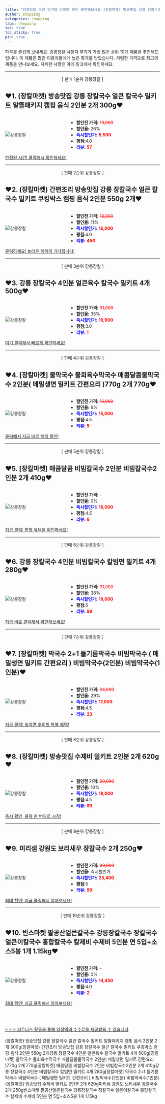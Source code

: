 ```yaml
---
title: "강릉장칼 추천 인기템 아이템 한번 확인해보세요 (장칼마켓) 방송맛집 강릉 장칼국수 얼큰"
author: shopping
categories: shopping
tags: shopping
toc: true
toc_sticky: true
pin: true
---
```

하루를 즐겁게 보내세요.  강릉장칼 사용자 후기가 가장 많은 상위 10개 제품을 추천해드립니다. 이 제품은 많은 이용자들에게 높은 평가를 받았습니다. 저렴한 가격으로 최고의 제품을 만나보세요. 자세한 사항은 아래 링크에서 확인하세요.

---
<p class="toplist" style="margin: 0 auto; display: block; width: fit-content;">[ 판매 1순위 강릉장칼 ]</p>

<h2><strong>❤️1. (장칼마켓) 방송맛집 강릉 장칼국수 얼큰 칼국수 밀키트 알뜰패키지 캠핑 음식 2인분 2개 300g❤️</strong></h2>

<div style="display: flex; align-items: center;">
    <div style="flex: 0.4;">
        <img src="https://thumbnail6.coupangcdn.com/thumbnails/remote/230x230ex/image/vendor_inventory/fe54/e3a8e7470c48de7bf2aee43d7c88606e892e957c17538958234d290a4198.jpg" alt="강릉장칼" style="max-width: 100%;">
    </div>
    <div style="flex: 0.6; margin-left: 10px;">
        <ul>
            <li><strong>할인전 가격:</strong> <del style="color: red;">13,000</del></li>
            <li><strong>할인율:</strong> 26%</li>
            <li><span style='color:blue'><strong>즉시할인가:</strong></span> <span style='color:red'><strong>9,500</strong></span></li>
            <li><strong>평점:</strong>4.0</li>
            <li><span style='color:blue'><strong>리뷰:</strong></span> <span style='color:red'><strong>57</strong></span></li>
        </ul>
    </div>
</div>
<div class="center">
    <a href="https://selin100587001.github.io?lptag=AF9450613&subid=githubio&pageKey=6467685225&traceid=V0-153&itemId=14104064144&vendorItemId=81351145468" class="myButton">
        한정된 시간! 클릭해서 확인하세요!
    </a>
</div>


---
<p class="toplist" style="margin: 0 auto; display: block; width: fit-content;">[ 판매 2순위 강릉장칼 ]</p>

<h2><strong>❤️2. (장칼마켓) 간편조리 방송맛집 강릉 장칼국수 얼큰 칼국수 밀키트 쿠킹박스 캠핑 음식 2인분 550g 2개❤️</strong></h2>

<div style="display: flex; align-items: center;">
    <div style="flex: 0.4;">
        <img src="https://thumbnail8.coupangcdn.com/thumbnails/remote/230x230ex/image/vendor_inventory/5de5/9e52dcf8f1c247275000c91a5a71ff3505c63006224420faa50938ba7875.jpg" alt="강릉장칼" style="max-width: 100%;">
    </div>
    <div style="flex: 0.6; margin-left: 10px;">
        <ul>
            <li><strong>할인전 가격:</strong> <del style="color: red;">18,000</del></li>
            <li><strong>할인율:</strong> 11%</li>
            <li><span style='color:blue'><strong>즉시할인가:</strong></span> <span style='color:red'><strong>16,000</strong></span></li>
            <li><strong>평점:</strong>4.0</li>
            <li><span style='color:blue'><strong>리뷰:</strong></span> <span style='color:red'><strong>450</strong></span></li>
        </ul>
    </div>
</div>
<div class="center">
    <a href="https://selin100587001.github.io?lptag=AF9450613&subid=githubio&pageKey=4897341061&traceid=V0-153&itemId=6386047508&vendorItemId=73681066850" class="myButton">
        클릭하세요! 놀라운 혜택이 기다립니다!
    </a>
</div>


---
<p class="toplist" style="margin: 0 auto; display: block; width: fit-content;">[ 판매 3순위 강릉장칼 ]</p>

<h2><strong>❤️3. 강릉 장칼국수 4인분 얼큰육수 칼국수 밀키트 4개 500g❤️</strong></h2>

<div style="display: flex; align-items: center;">
    <div style="flex: 0.4;">
        <img src="https://thumbnail8.coupangcdn.com/thumbnails/remote/230x230ex/image/vendor_inventory/c9e6/712a03c1c1d2ee856ecb54f425b68b40d2ecb60c8ca74ac17df6778cf8b9.jpg" alt="강릉장칼" style="max-width: 100%;">
    </div>
    <div style="flex: 0.6; margin-left: 10px;">
        <ul>
            <li><strong>할인전 가격:</strong> <del style="color: red;">31,000</del></li>
            <li><strong>할인율:</strong> 35%</li>
            <li><span style='color:blue'><strong>즉시할인가:</strong></span> <span style='color:red'><strong>19,900</strong></span></li>
            <li><strong>평점:</strong>3.0</li>
            <li><span style='color:blue'><strong>리뷰:</strong></span> <span style='color:red'><strong>1</strong></span></li>
        </ul>
    </div>
</div>
<div class="center">
    <a href="https://selin100587001.github.io?lptag=AF9450613&subid=githubio&pageKey=8085500963&traceid=V0-153&itemId=22815723089&vendorItemId=89850556724" class="myButton">
        여기 클릭해서 빠르게 확인하세요!
    </a>
</div>


---
<p class="toplist" style="margin: 0 auto; display: block; width: fit-content;">[ 판매 4순위 강릉장칼 ]</p>

<h2><strong>❤️4. [장칼마켓] 물막국수 물회육수막국수 매콤달콤물막국수 2인분( 메밀생면 밀키트 간편요리 )770g 2개 770g❤️</strong></h2>

<div style="display: flex; align-items: center;">
    <div style="flex: 0.4;">
        <img src="https://thumbnail10.coupangcdn.com/thumbnails/remote/230x230ex/image/vendor_inventory/72a6/388c92d93ead12d4d2e30c6c8e7ed672f758159fc64042ee64542dca5c3f.jpg" alt="강릉장칼" style="max-width: 100%;">
    </div>
    <div style="flex: 0.6; margin-left: 10px;">
        <ul>
            <li><strong>할인전 가격:</strong> <del style="color: red;">16,000</del></li>
            <li><strong>할인율:</strong> 6%</li>
            <li><span style='color:blue'><strong>즉시할인가:</strong></span> <span style='color:red'><strong>15,000</strong></span></li>
            <li><strong>평점:</strong>4.5</li>
            <li><span style='color:blue'><strong>리뷰:</strong></span> <span style='color:red'><strong>5</strong></span></li>
        </ul>
    </div>
</div>
<div class="center">
    <a href="https://selin100587001.github.io?lptag=AF9450613&subid=githubio&pageKey=6443673698&traceid=V0-153&itemId=13957540036&vendorItemId=81206600649" class="myButton">
        클릭해서 지금 바로 혜택 확인!
    </a>
</div>


---
<p class="toplist" style="margin: 0 auto; display: block; width: fit-content;">[ 판매 5순위 강릉장칼 ]</p>

<h2><strong>❤️5. [장칼마켓] 매콤달콤 비빔칼국수 2인분 비빔칼국수2인분 2개 410g❤️</strong></h2>

<div style="display: flex; align-items: center;">
    <div style="flex: 0.4;">
        <img src="https://thumbnail10.coupangcdn.com/thumbnails/remote/230x230ex/image/vendor_inventory/c853/f56f8ec6dd5d789d56d0bdffbb0546acc0100f79f714775b8ac4145edea5.jpg" alt="강릉장칼" style="max-width: 100%;">
    </div>
    <div style="flex: 0.6; margin-left: 10px;">
        <ul>
            <li><strong>할인전 가격:</strong> <del style="color: red;">-</del></li>
            <li><strong>할인율:</strong> 0%</li>
            <li><span style='color:blue'><strong>즉시할인가:</strong></span> <span style='color:red'><strong>16,000</strong></span></li>
            <li><strong>평점:</strong>4.5</li>
            <li><span style='color:blue'><strong>리뷰:</strong></span> <span style='color:red'><strong>6</strong></span></li>
        </ul>
    </div>
</div>
<div class="center">
    <a href="https://selin100587001.github.io?lptag=AF9450613&subid=githubio&pageKey=6608080465&traceid=V0-153&itemId=14971760053&vendorItemId=82194949578" class="myButton">
        지금 클릭! 한정 혜택을 확인하세요!
    </a>
</div>


---
<p class="toplist" style="margin: 0 auto; display: block; width: fit-content;">[ 판매 6순위 강릉장칼 ]</p>

<h2><strong>❤️6. 강릉 장칼국수 4인분 비빔칼국수 칼빔면 밀키트 4개 280g❤️</strong></h2>

<div style="display: flex; align-items: center;">
    <div style="flex: 0.4;">
        <img src="https://thumbnail6.coupangcdn.com/thumbnails/remote/230x230ex/image/vendor_inventory/b317/f7fcde57398e528deeb33fcbaaf66733370936be64231309047755a56c89.jpg" alt="강릉장칼" style="max-width: 100%;">
    </div>
    <div style="flex: 0.6; margin-left: 10px;">
        <ul>
            <li><strong>할인전 가격:</strong> <del style="color: red;">31,000</del></li>
            <li><strong>할인율:</strong> 38%</li>
            <li><span style='color:blue'><strong>즉시할인가:</strong></span> <span style='color:red'><strong>19,000</strong></span></li>
            <li><strong>평점:</strong>5</li>
            <li><span style='color:blue'><strong>리뷰:</strong></span> <span style='color:red'><strong>99</strong></span></li>
        </ul>
    </div>
</div>
<div class="center">
    <a href="https://selin100587001.github.io?lptag=AF9450613&subid=githubio&pageKey=8085504472&traceid=V0-153&itemId=22815735481&vendorItemId=89850568854" class="myButton">
        지금 바로 클릭해서 확인해보세요!
    </a>
</div>


---
<p class="toplist" style="margin: 0 auto; display: block; width: fit-content;">[ 판매 7순위 강릉장칼 ]</p>

<h2><strong>❤️7. [장칼마켓] 막국수 2+1 들기름막국수 비빔막국수 ( 메밀생면 밀키트 간편요리 ) 비빔막국수(2인분) 비빔막국수(1인분)❤️</strong></h2>

<div style="display: flex; align-items: center;">
    <div style="flex: 0.4;">
        <img src="https://thumbnail7.coupangcdn.com/thumbnails/remote/230x230ex/image/vendor_inventory/f787/1c0861dc05a40639a371ffb7c27e0d4246992462ec0c4761f7bb0029e6e4.png" alt="강릉장칼" style="max-width: 100%;">
    </div>
    <div style="flex: 0.6; margin-left: 10px;">
        <ul>
            <li><strong>할인전 가격:</strong> <del style="color: red;">24,000</del></li>
            <li><strong>할인율:</strong> 29%</li>
            <li><span style='color:blue'><strong>즉시할인가:</strong></span> <span style='color:red'><strong>17,000</strong></span></li>
            <li><strong>평점:</strong>4.5</li>
            <li><span style='color:blue'><strong>리뷰:</strong></span> <span style='color:red'><strong>23</strong></span></li>
        </ul>
    </div>
</div>
<div class="center">
    <a href="https://selin100587001.github.io?lptag=AF9450613&subid=githubio&pageKey=6443497568&traceid=V0-153&itemId=13956537653&vendorItemId=77460106972" class="myButton">
        지금 클릭! 놓치면 후회할 특별 혜택!
    </a>
</div>


---
<p class="toplist" style="margin: 0 auto; display: block; width: fit-content;">[ 판매 8순위 강릉장칼 ]</p>

<h2><strong>❤️8. (장칼마켓) 방송맛집 수제비 밀키트 2인분 2개 620g❤️</strong></h2>

<div style="display: flex; align-items: center;">
    <div style="flex: 0.4;">
        <img src="https://thumbnail9.coupangcdn.com/thumbnails/remote/230x230ex/image/vendor_inventory/ea36/06c415230ef8ceb56f7baa010b56ecd5b80781cc02490f2c38e635b504b4.jpeg" alt="강릉장칼" style="max-width: 100%;">
    </div>
    <div style="flex: 0.6; margin-left: 10px;">
        <ul>
            <li><strong>할인전 가격:</strong> <del style="color: red;">20,000</del></li>
            <li><strong>할인율:</strong> 10%</li>
            <li><span style='color:blue'><strong>즉시할인가:</strong></span> <span style='color:red'><strong>18,000</strong></span></li>
            <li><strong>평점:</strong>4.5</li>
            <li><span style='color:blue'><strong>리뷰:</strong></span> <span style='color:red'><strong>60</strong></span></li>
        </ul>
    </div>
</div>
<div class="center">
    <a href="https://selin100587001.github.io?lptag=AF9450613&subid=githubio&pageKey=6443563880&traceid=V0-153&itemId=13956838895&vendorItemId=81205906747" class="myButton">
        즉시 확인, 클릭 한 번으로 시작!
    </a>
</div>


---
<p class="toplist" style="margin: 0 auto; display: block; width: fit-content;">[ 판매 9순위 강릉장칼 ]</p>

<h2><strong>❤️9. 미리샘 강원도 보리새우 장칼국수 2개 250g❤️</strong></h2>

<div style="display: flex; align-items: center;">
    <div style="flex: 0.4;">
        <img src="https://thumbnail10.coupangcdn.com/thumbnails/remote/230x230ex/image/vendor_inventory/ea1d/7850c3e63b46d5e372a9f601a8bfd0fbd07b55ac62064c87ee6a0b387ac1.png" alt="강릉장칼" style="max-width: 100%;">
    </div>
    <div style="flex: 0.6; margin-left: 10px;">
        <ul>
            <li><strong>할인전 가격:</strong> <del style="color: red;">39,900</del></li>
            <li><strong>할인율:</strong> 즉시할인가</li>
            <li><span style='color:blue'><strong>즉시할인가:</strong></span> <span style='color:red'><strong>23,400</strong></span></li>
            <li><strong>평점:</strong>5</li>
            <li><span style='color:blue'><strong>리뷰:</strong></span> <span style='color:red'><strong>99</strong></span></li>
        </ul>
    </div>
</div>
<div class="center">
    <a href="https://selin100587001.github.io?lptag=AF9450613&subid=githubio&pageKey=7840883780&traceid=V0-153&itemId=21344811001&vendorItemId=88402628162" class="myButton">
        최대 할인! 지금 클릭해서 알아보세요!
    </a>
</div>


---
<p class="toplist" style="margin: 0 auto; display: block; width: fit-content;">[ 판매 10순위 강릉장칼 ]</p>

<h2><strong>❤️10. 빈스마켓 팔공산얼큰칼국수 강릉장칼국수 장칼국수 얼큰이칼국수 홍합칼국수 칼제비 수제비 5인분 면 5입+소스5봉 1개 1.15kg❤️</strong></h2>

<div style="display: flex; align-items: center;">
    <div style="flex: 0.4;">
        <img src="https://thumbnail6.coupangcdn.com/thumbnails/remote/230x230ex/image/vendor_inventory/9f15/52d83e78714626e6cc47e19f05f6ceac3fcd8abef87f65584399f8e1df4b.jpeg" alt="강릉장칼" style="max-width: 100%;">
    </div>
    <div style="flex: 0.6; margin-left: 10px;">
        <ul>
            <li><strong>할인전 가격:</strong> <del style="color: red;">-</del></li>
            <li><strong>할인율:</strong> 0%</li>
            <li><span style='color:blue'><strong>즉시할인가:</strong></span> <span style='color:red'><strong>14,450</strong></span></li>
            <li><strong>평점:</strong>4.0</li>
            <li><span style='color:blue'><strong>리뷰:</strong></span> <span style='color:red'><strong>2</strong></span></li>
        </ul>
    </div>
</div>
<div class="center">
    <a href="https://selin100587001.github.io?lptag=AF9450613&subid=githubio&pageKey=4998207351&traceid=V0-153&itemId=6675890035&vendorItemId=73969604444" class="myButton">
        최대 할인! 지금 클릭해서 알아보세요!
    </a>
</div>

<br><br><br>[💦 💦 💦 파트너스 활동을 통해 일정액의 수수료를 제공받을 수 있습니다](https://link.coupang.com/a/bcpT2c)<br><br>(장칼마켓) 방송맛집 강릉 장칼국수 얼큰 칼국수 밀키트 알뜰패키지 캠핑 음식 2인분 2개 300g(장칼마켓) 간편조리 방송맛집 강릉 장칼국수 얼큰 칼국수 밀키트 쿠킹박스 캠핑 음식 2인분 550g 2개강릉 장칼국수 4인분 얼큰육수 칼국수 밀키트 4개 500g[장칼마켓] 물막국수 물회육수막국수 매콤달콤물막국수 2인분( 메밀생면 밀키트 간편요리 )770g 2개 770g[장칼마켓] 매콤달콤 비빔칼국수 2인분 비빔칼국수2인분 2개 410g강릉 장칼국수 4인분 비빔칼국수 칼빔면 밀키트 4개 280g[장칼마켓] 막국수 2+1 들기름막국수 비빔막국수 ( 메밀생면 밀키트 간편요리 ) 비빔막국수(2인분) 비빔막국수(1인분)(장칼마켓) 방송맛집 수제비 밀키트 2인분 2개 620g미리샘 강원도 보리새우 장칼국수 2개 250g빈스마켓 팔공산얼큰칼국수 강릉장칼국수 장칼국수 얼큰이칼국수 홍합칼국수 칼제비 수제비 5인분 면 5입+소스5봉 1개 1.15kg